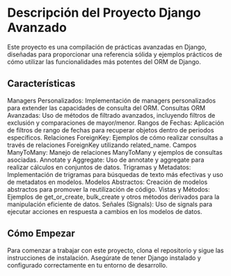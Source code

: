 # Descripción del Proyecto Django Avanzado
Este proyecto es una compilación de prácticas avanzadas en Django, diseñadas para proporcionar una referencia sólida y ejemplos prácticos de cómo utilizar las funcionalidades más potentes del ORM de Django.

## Características
Managers Personalizados: Implementación de managers personalizados para extender las capacidades de consulta del ORM.
Consultas ORM Avanzadas: Uso de métodos de filtrado avanzados, incluyendo filtros de exclusión y comparaciones de mayor/menor.
Rangos de Fechas: Aplicación de filtros de rango de fechas para recuperar objetos dentro de periodos específicos.
Relaciones ForeignKey: Ejemplos de cómo realizar consultas a través de relaciones ForeignKey utilizando related_name.
Campos ManyToMany: Manejo de relaciones ManyToMany y ejemplos de consultas asociadas.
Annotate y Aggregate: Uso de annotate y aggregate para realizar cálculos en conjuntos de datos.
Trigramas y Metadatos: Implementación de trigramas para búsquedas de texto más efectivas y uso de metadatos en modelos.
Modelos Abstractos: Creación de modelos abstractos para promover la reutilización de código.
Vistas y Métodos: Ejemplos de get_or_create, bulk_create y otros métodos derivados para la manipulación eficiente de datos.
Señales (Signals): Uso de signals para ejecutar acciones en respuesta a cambios en los modelos de datos.
## Cómo Empezar
Para comenzar a trabajar con este proyecto, clona el repositorio y sigue las instrucciones de instalación. Asegúrate de tener Django instalado y configurado correctamente en tu entorno de desarrollo.
